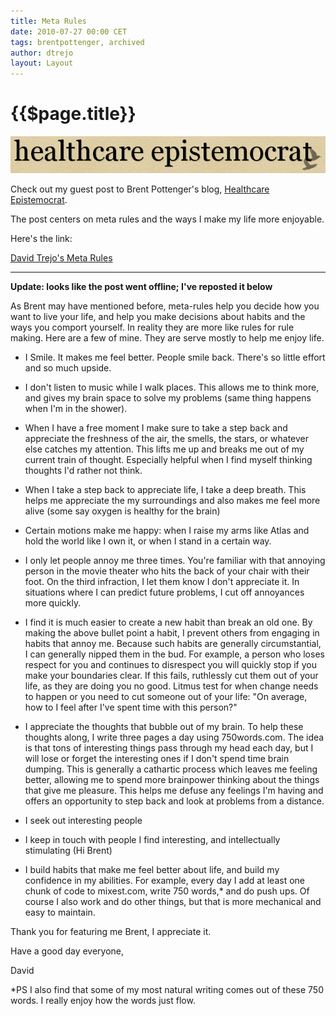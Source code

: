 ```yaml
---
title: Meta Rules
date: 2010-07-27 00:00 CET
tags: brentpottenger, archived
author: dtrejo
layout: Layout
---
```

# {{$page.title}}

![healthcare epistemocrat](./images/12754556-healthcare_epistemocrat.png)

<p>Check out my guest post to Brent Pottenger's blog, <a href="http://epistemocrat.blogspot.com/" target="_blank">Healthcare Epistemocrat</a>.</p>
<p>The post centers on meta rules and the ways I make my life more enjoyable.</p>
<p>Here's the link:</p>
<p><a href="http://epistemocrat.blogspot.com/2010/07/david-trejos-m1n1-meta-rules.html" target="_blank">David Trejo's Meta Rules</a></p>

---

**Update: looks like the post went offline; I've reposted it below**

As Brent may have mentioned before, meta-rules help you decide how you want to live your life, and help you make decisions about habits and the ways you comport yourself. In reality they are more like rules for rule making. Here are a few of mine. They are serve mostly to help me enjoy life.

- I Smile. It makes me feel better. People smile back.  There's so little effort and so much upside.

- I don't listen to music while I walk places. This allows me to think more, and gives my brain space to solve my problems (same thing happens when I'm in the shower).

- When I have a free moment I make sure to take a step back and appreciate the freshness of the air, the smells, the stars, or whatever else catches my attention. This lifts me up and breaks me out of my current train of thought. Especially helpful when I find myself thinking thoughts I'd rather not think.

- When I take a step back to appreciate life, I take a deep breath. This helps me appreciate the my surroundings and also makes me feel more alive (some say oxygen is healthy for the brain)

- Certain motions make me happy: when I raise my arms like Atlas and hold the world like I own it, or when I stand in a certain way.

- I only let people annoy me three times. You're familiar with that annoying person in the movie theater who hits the back of your chair with their foot. On the third infraction, I let them know I don't appreciate it. In situations where I can predict future problems, I cut off annoyances more quickly.

- I find it is much easier to create a new habit than break an old one. By making the above bullet point a habit, I prevent others from engaging in habits that annoy me. Because such habits are generally circumstantial, I can generally nipped them in the bud. For example, a person who loses respect for you and continues to disrespect you will quickly stop if you make your boundaries clear. If this fails, ruthlessly cut them out of your life, as they are doing you no good. Litmus test for when change needs to happen or you need to cut someone out of your life: "On average, how to I feel after I've spent time with this person?"

- I appreciate the thoughts that bubble out of my brain. To help these thoughts along, I write three pages a day using 750words.com. The idea is that tons of interesting things pass through my head each day, but I will lose or forget the interesting ones if I don't spend time brain dumping. This is generally a cathartic process which leaves me feeling better, allowing me to spend more brainpower thinking about the things that give me pleasure. This helps me defuse any feelings I'm having and offers an opportunity to step back and look at problems from a distance.

- I seek out interesting people

- I keep in touch with people I find interesting, and intellectually stimulating (Hi Brent)

- I build habits that make me feel better about life, and build my confidence in my abilities. For example, every day I add at least one chunk of code to mixest.com, write 750 words,* and do push ups. Of course I also work and do other things, but that is more mechanical and easy to maintain.

Thank you for featuring me Brent, I appreciate it.

Have a good day everyone,

David

*PS I also find that some of my most natural writing comes out of these 750 words. I really enjoy how the words just flow.
